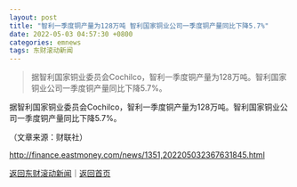 ```yaml
---
layout: post
title: "智利一季度铜产量为128万吨 智利国家铜业公司一季度铜产量同比下降5.7%"
date: 2022-05-03 04:57:30 +0800
categories: emnews
tags: 东财滚动新闻
---
```

> 据智利国家铜业委员会Cochilco，智利一季度铜产量为128万吨。智利国家铜业公司一季度铜产量同比下降5.7%。

<p>据智利国家铜业委员会Cochilco，智利一季度铜产量为128万吨。智利国家铜业公司一季度铜产量同比下降5.7%。</p><p class="em_media">（文章来源：财联社）</p>

<http://finance.eastmoney.com/news/1351,202205032367631845.html>

[返回东财滚动新闻](//finews.withounder.com/emnews/)｜[返回首页](//finews.withounder.com/)